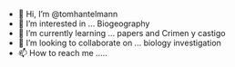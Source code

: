 - 👋 Hi, I’m @tomhantelmann
- 👀 I’m interested in ... Biogeography
- 🌱 I’m currently learning ... papers and Crimen y castigo
- 💞️ I’m looking to collaborate on ... biology investigation
- 📫 How to reach me .....

<!---
tomhantelmann/tomhantelmann is a ✨ special ✨ repository because its `README.md` (this file) appears on your GitHub profile.
You can click the Preview link to take a look at your changes.
--->
